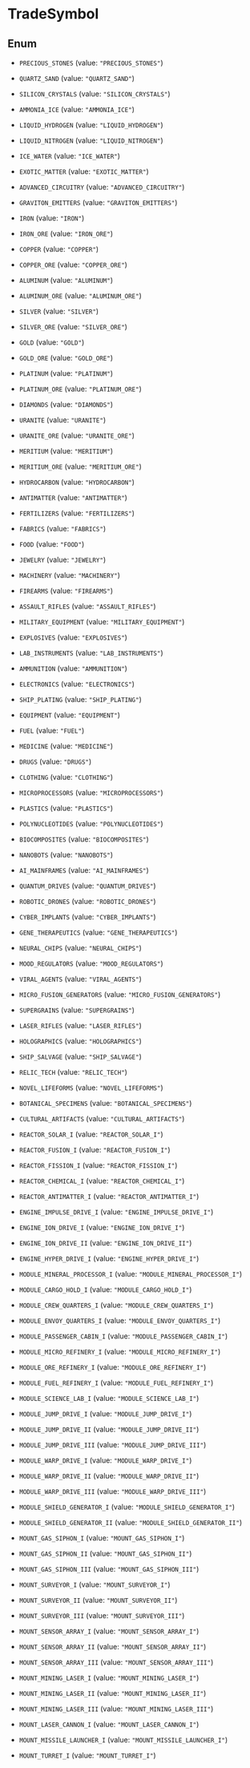 

# TradeSymbol

## Enum


* `PRECIOUS_STONES` (value: `"PRECIOUS_STONES"`)

* `QUARTZ_SAND` (value: `"QUARTZ_SAND"`)

* `SILICON_CRYSTALS` (value: `"SILICON_CRYSTALS"`)

* `AMMONIA_ICE` (value: `"AMMONIA_ICE"`)

* `LIQUID_HYDROGEN` (value: `"LIQUID_HYDROGEN"`)

* `LIQUID_NITROGEN` (value: `"LIQUID_NITROGEN"`)

* `ICE_WATER` (value: `"ICE_WATER"`)

* `EXOTIC_MATTER` (value: `"EXOTIC_MATTER"`)

* `ADVANCED_CIRCUITRY` (value: `"ADVANCED_CIRCUITRY"`)

* `GRAVITON_EMITTERS` (value: `"GRAVITON_EMITTERS"`)

* `IRON` (value: `"IRON"`)

* `IRON_ORE` (value: `"IRON_ORE"`)

* `COPPER` (value: `"COPPER"`)

* `COPPER_ORE` (value: `"COPPER_ORE"`)

* `ALUMINUM` (value: `"ALUMINUM"`)

* `ALUMINUM_ORE` (value: `"ALUMINUM_ORE"`)

* `SILVER` (value: `"SILVER"`)

* `SILVER_ORE` (value: `"SILVER_ORE"`)

* `GOLD` (value: `"GOLD"`)

* `GOLD_ORE` (value: `"GOLD_ORE"`)

* `PLATINUM` (value: `"PLATINUM"`)

* `PLATINUM_ORE` (value: `"PLATINUM_ORE"`)

* `DIAMONDS` (value: `"DIAMONDS"`)

* `URANITE` (value: `"URANITE"`)

* `URANITE_ORE` (value: `"URANITE_ORE"`)

* `MERITIUM` (value: `"MERITIUM"`)

* `MERITIUM_ORE` (value: `"MERITIUM_ORE"`)

* `HYDROCARBON` (value: `"HYDROCARBON"`)

* `ANTIMATTER` (value: `"ANTIMATTER"`)

* `FERTILIZERS` (value: `"FERTILIZERS"`)

* `FABRICS` (value: `"FABRICS"`)

* `FOOD` (value: `"FOOD"`)

* `JEWELRY` (value: `"JEWELRY"`)

* `MACHINERY` (value: `"MACHINERY"`)

* `FIREARMS` (value: `"FIREARMS"`)

* `ASSAULT_RIFLES` (value: `"ASSAULT_RIFLES"`)

* `MILITARY_EQUIPMENT` (value: `"MILITARY_EQUIPMENT"`)

* `EXPLOSIVES` (value: `"EXPLOSIVES"`)

* `LAB_INSTRUMENTS` (value: `"LAB_INSTRUMENTS"`)

* `AMMUNITION` (value: `"AMMUNITION"`)

* `ELECTRONICS` (value: `"ELECTRONICS"`)

* `SHIP_PLATING` (value: `"SHIP_PLATING"`)

* `EQUIPMENT` (value: `"EQUIPMENT"`)

* `FUEL` (value: `"FUEL"`)

* `MEDICINE` (value: `"MEDICINE"`)

* `DRUGS` (value: `"DRUGS"`)

* `CLOTHING` (value: `"CLOTHING"`)

* `MICROPROCESSORS` (value: `"MICROPROCESSORS"`)

* `PLASTICS` (value: `"PLASTICS"`)

* `POLYNUCLEOTIDES` (value: `"POLYNUCLEOTIDES"`)

* `BIOCOMPOSITES` (value: `"BIOCOMPOSITES"`)

* `NANOBOTS` (value: `"NANOBOTS"`)

* `AI_MAINFRAMES` (value: `"AI_MAINFRAMES"`)

* `QUANTUM_DRIVES` (value: `"QUANTUM_DRIVES"`)

* `ROBOTIC_DRONES` (value: `"ROBOTIC_DRONES"`)

* `CYBER_IMPLANTS` (value: `"CYBER_IMPLANTS"`)

* `GENE_THERAPEUTICS` (value: `"GENE_THERAPEUTICS"`)

* `NEURAL_CHIPS` (value: `"NEURAL_CHIPS"`)

* `MOOD_REGULATORS` (value: `"MOOD_REGULATORS"`)

* `VIRAL_AGENTS` (value: `"VIRAL_AGENTS"`)

* `MICRO_FUSION_GENERATORS` (value: `"MICRO_FUSION_GENERATORS"`)

* `SUPERGRAINS` (value: `"SUPERGRAINS"`)

* `LASER_RIFLES` (value: `"LASER_RIFLES"`)

* `HOLOGRAPHICS` (value: `"HOLOGRAPHICS"`)

* `SHIP_SALVAGE` (value: `"SHIP_SALVAGE"`)

* `RELIC_TECH` (value: `"RELIC_TECH"`)

* `NOVEL_LIFEFORMS` (value: `"NOVEL_LIFEFORMS"`)

* `BOTANICAL_SPECIMENS` (value: `"BOTANICAL_SPECIMENS"`)

* `CULTURAL_ARTIFACTS` (value: `"CULTURAL_ARTIFACTS"`)

* `REACTOR_SOLAR_I` (value: `"REACTOR_SOLAR_I"`)

* `REACTOR_FUSION_I` (value: `"REACTOR_FUSION_I"`)

* `REACTOR_FISSION_I` (value: `"REACTOR_FISSION_I"`)

* `REACTOR_CHEMICAL_I` (value: `"REACTOR_CHEMICAL_I"`)

* `REACTOR_ANTIMATTER_I` (value: `"REACTOR_ANTIMATTER_I"`)

* `ENGINE_IMPULSE_DRIVE_I` (value: `"ENGINE_IMPULSE_DRIVE_I"`)

* `ENGINE_ION_DRIVE_I` (value: `"ENGINE_ION_DRIVE_I"`)

* `ENGINE_ION_DRIVE_II` (value: `"ENGINE_ION_DRIVE_II"`)

* `ENGINE_HYPER_DRIVE_I` (value: `"ENGINE_HYPER_DRIVE_I"`)

* `MODULE_MINERAL_PROCESSOR_I` (value: `"MODULE_MINERAL_PROCESSOR_I"`)

* `MODULE_CARGO_HOLD_I` (value: `"MODULE_CARGO_HOLD_I"`)

* `MODULE_CREW_QUARTERS_I` (value: `"MODULE_CREW_QUARTERS_I"`)

* `MODULE_ENVOY_QUARTERS_I` (value: `"MODULE_ENVOY_QUARTERS_I"`)

* `MODULE_PASSENGER_CABIN_I` (value: `"MODULE_PASSENGER_CABIN_I"`)

* `MODULE_MICRO_REFINERY_I` (value: `"MODULE_MICRO_REFINERY_I"`)

* `MODULE_ORE_REFINERY_I` (value: `"MODULE_ORE_REFINERY_I"`)

* `MODULE_FUEL_REFINERY_I` (value: `"MODULE_FUEL_REFINERY_I"`)

* `MODULE_SCIENCE_LAB_I` (value: `"MODULE_SCIENCE_LAB_I"`)

* `MODULE_JUMP_DRIVE_I` (value: `"MODULE_JUMP_DRIVE_I"`)

* `MODULE_JUMP_DRIVE_II` (value: `"MODULE_JUMP_DRIVE_II"`)

* `MODULE_JUMP_DRIVE_III` (value: `"MODULE_JUMP_DRIVE_III"`)

* `MODULE_WARP_DRIVE_I` (value: `"MODULE_WARP_DRIVE_I"`)

* `MODULE_WARP_DRIVE_II` (value: `"MODULE_WARP_DRIVE_II"`)

* `MODULE_WARP_DRIVE_III` (value: `"MODULE_WARP_DRIVE_III"`)

* `MODULE_SHIELD_GENERATOR_I` (value: `"MODULE_SHIELD_GENERATOR_I"`)

* `MODULE_SHIELD_GENERATOR_II` (value: `"MODULE_SHIELD_GENERATOR_II"`)

* `MOUNT_GAS_SIPHON_I` (value: `"MOUNT_GAS_SIPHON_I"`)

* `MOUNT_GAS_SIPHON_II` (value: `"MOUNT_GAS_SIPHON_II"`)

* `MOUNT_GAS_SIPHON_III` (value: `"MOUNT_GAS_SIPHON_III"`)

* `MOUNT_SURVEYOR_I` (value: `"MOUNT_SURVEYOR_I"`)

* `MOUNT_SURVEYOR_II` (value: `"MOUNT_SURVEYOR_II"`)

* `MOUNT_SURVEYOR_III` (value: `"MOUNT_SURVEYOR_III"`)

* `MOUNT_SENSOR_ARRAY_I` (value: `"MOUNT_SENSOR_ARRAY_I"`)

* `MOUNT_SENSOR_ARRAY_II` (value: `"MOUNT_SENSOR_ARRAY_II"`)

* `MOUNT_SENSOR_ARRAY_III` (value: `"MOUNT_SENSOR_ARRAY_III"`)

* `MOUNT_MINING_LASER_I` (value: `"MOUNT_MINING_LASER_I"`)

* `MOUNT_MINING_LASER_II` (value: `"MOUNT_MINING_LASER_II"`)

* `MOUNT_MINING_LASER_III` (value: `"MOUNT_MINING_LASER_III"`)

* `MOUNT_LASER_CANNON_I` (value: `"MOUNT_LASER_CANNON_I"`)

* `MOUNT_MISSILE_LAUNCHER_I` (value: `"MOUNT_MISSILE_LAUNCHER_I"`)

* `MOUNT_TURRET_I` (value: `"MOUNT_TURRET_I"`)



